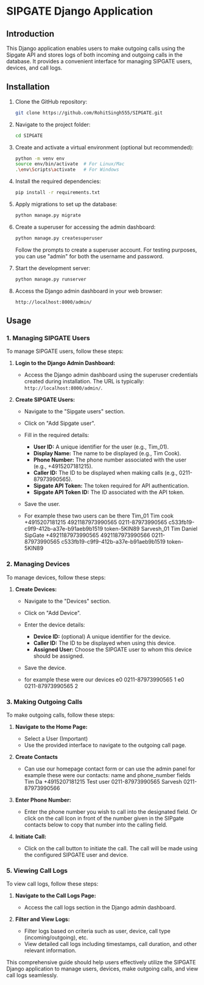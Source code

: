 # SIPGATE Django Application

## Introduction

This Django application enables users to make outgoing calls using the Sipgate API and stores logs of both incoming and outgoing calls in the database. It provides a convenient interface for managing SIPGATE users, devices, and call logs.

## Installation

1. Clone the GitHub repository:

    ```bash
    git clone https://github.com/RohitSingh555/SIPGATE.git
    ```

2. Navigate to the project folder:

    ```bash
    cd SIPGATE
    ```

3. Create and activate a virtual environment (optional but recommended):

    ```bash
    python -m venv env
    source env/bin/activate  # For Linux/Mac
    .\env\Scripts\activate   # For Windows
    ```

4. Install the required dependencies:

    ```bash
    pip install -r requirements.txt
    ```

5. Apply migrations to set up the database:

    ```bash
    python manage.py migrate
    ```

6. Create a superuser for accessing the admin dashboard:

    ```bash
    python manage.py createsuperuser
    ```

    Follow the prompts to create a superuser account. For testing purposes, you can use "admin" for both the username and password.

7. Start the development server:

    ```bash
    python manage.py runserver
    ```

8. Access the Django admin dashboard in your web browser:

    ```
    http://localhost:8000/admin/
    ```

## Usage

### 1. Managing SIPGATE Users

To manage SIPGATE users, follow these steps:

1. **Login to the Django Admin Dashboard:**
   - Access the Django admin dashboard using the superuser credentials created during installation. The URL is typically: `http://localhost:8000/admin/`.

2. **Create SIPGATE Users:**
   - Navigate to the "Sipgate users" section.
   - Click on "Add Sipgate user".
   - Fill in the required details:
     - **User ID:** A unique identifier for the user (e.g., Tim_01).
     - **Display Name:** The name to be displayed (e.g., Tim Cook).
     - **Phone Number:** The phone number associated with the user (e.g., +4915207181215).
     - **Caller ID:** The ID to be displayed when making calls (e.g., 0211-87973990565).
     - **Sipgate API Token:** The token required for API authentication.
     - **Sipgate API Token ID:** The ID associated with the API token.
   - Save the user.
  
   - For example these two users can be there
Tim_01	Tim cook	+4915207181215	4921187973990565	0211-87973990565	c533fb19-c9f9-412b-a37e-b91aeb9b1519	token-5KIN89
Sarvesh_01	Tim Daniel SipGate	+4921187973990565	4921187973990566	0211-87973990565	c533fb19-c9f9-412b-a37e-b91aeb9b1519	token-5KIN89

### 2. Managing Devices

To manage devices, follow these steps:

1. **Create Devices:**
   - Navigate to the "Devices" section.
   - Click on "Add Device".
   - Enter the device details:
     - **Device ID:** (optional) A unique identifier for the device.
     - **Caller ID:** The ID to be displayed when using this device.
     - **Assigned User:** Choose the SIPGATE user to whom this device should be assigned.
   - Save the device.
  
   - for example these were our devices
e0	0211-87973990565	1
e0	0211-87973990565	2

### 3. Making Outgoing Calls

To make outgoing calls, follow these steps:

1. **Navigate to the Home Page:**
    - Select a User (Important)
   - Use the provided interface to navigate to the outgoing call page.

2.  **Create Contacts**
    - Can use our homepage contact form or can use the admin panel
    for example these were our contacts: name and phone_number fields
Tim Da	+4915207181215
Test user	0211-87973990565
Sarvesh	0211-87973990566

4. **Enter Phone Number:**
   - Enter the phone number you wish to call into the designated field.
   Or click on the call Icon in front of the number given in the SIPgate contacts below to copy that number into the calling field.

5. **Initiate Call:**
   - Click on the call button to initiate the call. The call will be made using the configured SIPGATE user and device.

### 5. Viewing Call Logs

To view call logs, follow these steps:

1. **Navigate to the Call Logs Page:**
   - Access the call logs section in the Django admin dashboard.

2. **Filter and View Logs:**
   - Filter logs based on criteria such as user, device, call type (incoming/outgoing), etc.
   - View detailed call logs including timestamps, call duration, and other relevant information.

This comprehensive guide should help users effectively utilize the SIPGATE Django application to manage users, devices, make outgoing calls, and view call logs seamlessly.
